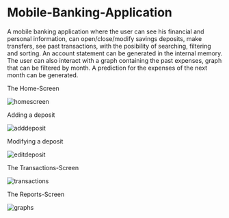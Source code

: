 # Mobile-Banking-Application

A mobile banking application where the user can see his financial and personal information, can open/close/modify savings deposits, make transfers, see past transactions, with the posibility of searching, filtering and sorting. An account statement can be generated in the internal memory. The user can also interact with a graph containing the past expenses, graph that can be filtered by month. A prediction for the expenses of the next month can be generated.

The Home-Screen

![homescreen](https://user-images.githubusercontent.com/90871325/257077501-4987f650-b091-4023-9cd0-6c7f3c06657d.png)

Adding a deposit

![adddeposit](https://user-images.githubusercontent.com/90871325/257077502-e77c14c7-c28a-46c0-ae67-48fdad163e29.png)

Modifying a deposit

![editdeposit](https://user-images.githubusercontent.com/90871325/257077503-c00f1a65-3cdb-40d3-84eb-255ca588d41d.png)

The Transactions-Screen

![transactions](https://user-images.githubusercontent.com/90871325/257077505-064bea9c-2ac6-401e-ae6c-275e697db980.png)

The Reports-Screen

![graphs](https://user-images.githubusercontent.com/90871325/257077506-d801c7bc-264c-4827-9e83-d9813fa56b2d.png)

